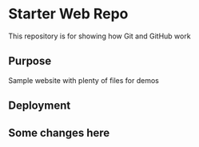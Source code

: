 # Starter Web Repo

This repository is for showing how Git and GitHub work

## Purpose

Sample website with plenty of files for demos

## Deployment

## Some changes here